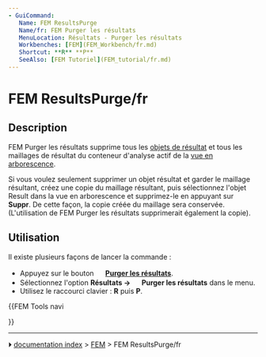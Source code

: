 ```yaml
---
- GuiCommand:
   Name: FEM ResultsPurge
   Name/fr: FEM Purger les résultats
   MenuLocation: Résultats - Purger les résultats
   Workbenches: [FEM](FEM_Workbench/fr.md)
   Shortcut: **R** **P**
   SeeAlso: [FEM Tutoriel](FEM_tutorial/fr.md)
---
```


# FEM ResultsPurge/fr

## Description

FEM Purger les résultats supprime tous les [objets de résultat](FEM_ResultShow/fr.md) et tous les maillages de résultat du conteneur d\'analyse actif de la [vue en arborescence](Tree_view/fr.md).

Si vous voulez seulement supprimer un objet résultat et garder le maillage résultant, créez une copie du maillage résultant, puis sélectionnez l\'objet Result dans la vue en arborescence et supprimez-le en appuyant sur **Suppr**. De cette façon, la copie créée du maillage sera conservée. (L\'utilisation de FEM Purger les résultats supprimerait également la copie).



## Utilisation

Il existe plusieurs façons de lancer la commande :

-   Appuyez sur le bouton **<img src="images/FEM_ResultsPurge.svg" width=16px> [Purger les résultats](FEM_ResultsPurge/fr.md)**.
-   Sélectionnez l\'option **Résultats → <img src="images/FEM_ResultsPurge.svg" width=16px> Purger les résultats** dans le menu.
-   Utilisez le raccourci clavier : **R** puis **P**.





{{FEM Tools navi

}}



---
⏵ [documentation index](../README.md) > [FEM](Category_FEM.md) > FEM ResultsPurge/fr
